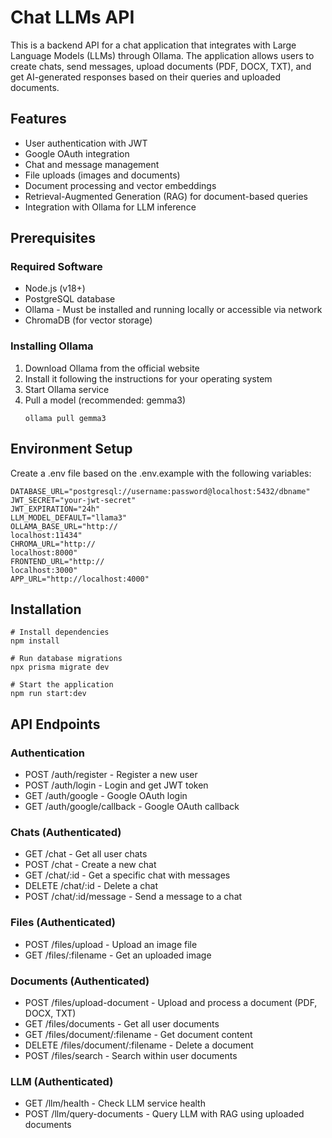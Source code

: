 # Chat LLMs API
This is a backend API for a chat application that integrates with Large Language Models (LLMs) through Ollama. The application allows users to create chats, send messages, upload documents (PDF, DOCX, TXT), and get AI-generated responses based on their queries and uploaded documents.

## Features
- User authentication with JWT
- Google OAuth integration
- Chat and message management
- File uploads (images and documents)
- Document processing and vector embeddings
- Retrieval-Augmented Generation (RAG) for document-based queries
- Integration with Ollama for LLM inference

## Prerequisites
### Required Software
- Node.js (v18+)
- PostgreSQL database
- Ollama - Must be installed and running locally or accessible via network
- ChromaDB (for vector storage)

### Installing Ollama
1. Download Ollama from the official website
2. Install it following the instructions for your operating system
3. Start Ollama service
4. Pull a model (recommended: gemma3)
   ```
   ollama pull gemma3
   ```

## Environment Setup
Create a .env file based on the .env.example with the following variables:

```
DATABASE_URL="postgresql://username:password@localhost:5432/dbname"
JWT_SECRET="your-jwt-secret"
JWT_EXPIRATION="24h"
LLM_MODEL_DEFAULT="llama3"
OLLAMA_BASE_URL="http://
localhost:11434"
CHROMA_URL="http://
localhost:8000"
FRONTEND_URL="http://
localhost:3000"
APP_URL="http://localhost:4000"
```
## Installation
```
# Install dependencies
npm install

# Run database migrations
npx prisma migrate dev

# Start the application
npm run start:dev
```

## API Endpoints
### Authentication
- POST /auth/register - Register a new user
- POST /auth/login - Login and get JWT token
- GET /auth/google - Google OAuth login
- GET /auth/google/callback - Google OAuth callback

### Chats (Authenticated)
- GET /chat - Get all user chats
- POST /chat - Create a new chat
- GET /chat/:id - Get a specific chat with messages
- DELETE /chat/:id - Delete a chat
- POST /chat/:id/message - Send a message to a chat

### Files (Authenticated)
- POST /files/upload - Upload an image file
- GET /files/:filename - Get an uploaded image

### Documents (Authenticated)
- POST /files/upload-document - Upload and process a document (PDF, DOCX, TXT)
- GET /files/documents - Get all user documents
- GET /files/document/:filename - Get document content
- DELETE /files/document/:filename - Delete a document
- POST /files/search - Search within user documents

### LLM (Authenticated)
- GET /llm/health - Check LLM service health
- POST /llm/query-documents - Query LLM with RAG using uploaded documents

